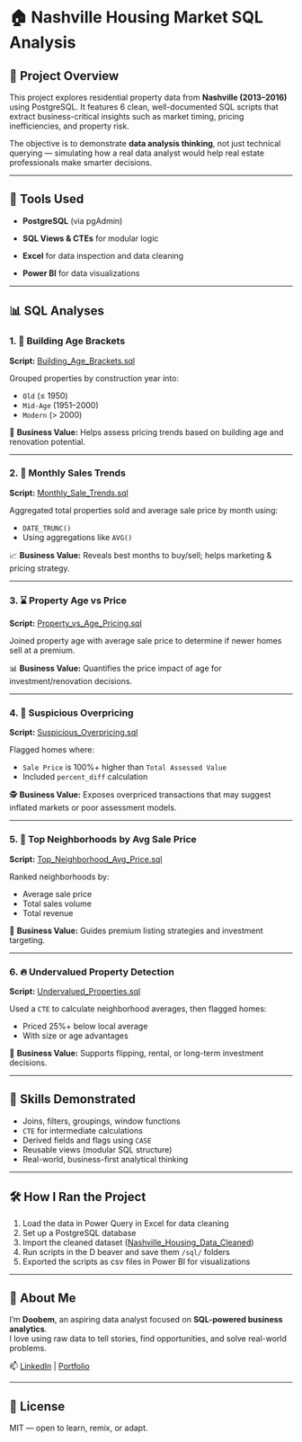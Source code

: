 # 🏠 Nashville Housing Market SQL Analysis

## 📌 Project Overview

This project explores residential property data from **Nashville (2013–2016)** using PostgreSQL. It features 6 clean, well-documented SQL scripts that extract business-critical insights such as market timing, pricing inefficiencies, and property risk.

The objective is to demonstrate **data analysis thinking**, not just technical querying — simulating how a real data analyst would help real estate professionals make smarter decisions.

---

## 🧰 Tools Used
- **PostgreSQL** (via pgAdmin)

- **SQL Views & CTEs** for modular logic
- **Excel** for data inspection and data cleaning
- **Power BI** for data visualizations

---

## 📊 SQL Analyses

### 1. 🧱 Building Age Brackets
**Script:**  [Building_Age_Brackets.sql](/scripts/Building%20Age%20Brackets%20Analysis%20.sql)

Grouped properties by construction year into:
- `Old` (≤ 1950)
- `Mid-Age` (1951–2000)
- `Modern` (> 2000)

🧠 **Business Value:** Helps assess pricing trends based on building age and renovation potential.

---

### 2. 📆 Monthly Sales Trends
**Script:** [Monthly_Sale_Trends.sql](/scripts/Monthly%20Sale%20Trends.sql)

Aggregated total properties sold and average sale price by month using:
- `DATE_TRUNC()`
- Using aggregations like `AVG()`

📈 **Business Value:** Reveals best months to buy/sell; helps marketing & pricing strategy.

---

### 3. ⌛ Property Age vs Price
**Script:** [Property_vs_Age_Pricing.sql](/scripts/Property%20Age%20vs%20Pricing.sql)

Joined property age  with average sale price to determine if newer homes sell at a premium.

📊 **Business Value:** Quantifies the price impact of age for investment/renovation decisions.

---

### 4. 🚩 Suspicious Overpricing
**Script:** [Suspicious_Overpricing.sql](/scripts/Suspicious%20Overpricing.sql)

Flagged homes where:
- `Sale Price` is 100%+ higher than `Total Assessed Value`
- Included `percent_diff` calculation

🕵️ **Business Value:** Exposes overpriced transactions that may suggest inflated markets or poor assessment models.

---

### 5. 🏡 Top Neighborhoods by Avg Sale Price
**Script:** [Top_Neighborhood_Avg_Price.sql](/scripts/Top%20Neighborhoods%20by%20Average%20Sale%20Price.sql)

Ranked neighborhoods by:
- Average sale price
- Total sales volume
- Total revenue

📍 **Business Value:** Guides premium listing strategies and investment targeting.

---

### 6. 🔥 Undervalued Property Detection
**Script:** [Undervalued_Properties.sql](/scripts/Undervalued%20Property%20Analysis.sql)

Used a `CTE` to calculate neighborhood averages, then flagged homes:
- Priced 25%+ below local average
- With size or age advantages

💸 **Business Value:** Supports flipping, rental, or long-term investment decisions.

---

## 🧠 Skills Demonstrated

- Joins, filters, groupings, window functions
- `CTE` for intermediate calculations
- Derived fields and flags using `CASE`
- Reusable views (modular SQL structure)
- Real-world, business-first analytical thinking

---


## 🛠 How I Ran the Project

1. Load the data in Power Query in Excel for data cleaning
2. Set up a PostgreSQL database 
3. Import the cleaned dataset ([Nashville_Housing_Data_Cleaned](/data/Nashville%20Hosing%20Data%20Cleaned.csv))
4. Run scripts in the D beaver and save them `/sql/` folders 
5. Exported the scripts as csv files in Power BI for visualizations


---

## 🙋 About Me

I’m **Doobem**, an aspiring data analyst focused on **SQL-powered business analytics**.  
I love using raw data to tell stories, find opportunities, and solve real-world problems.

📫 [LinkedIn](https://www.linkedin.com/in/prosper-oguzie-54a706336) | [Portfolio](#) 

---

## 📜 License

MIT — open to learn, remix, or adapt.
